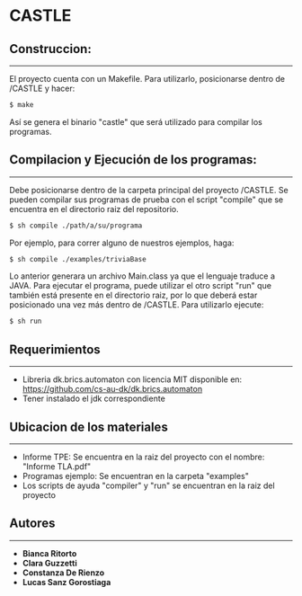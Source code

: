 # CASTLE

## Construccion:
-----------------------------

El proyecto cuenta con un Makefile. Para utilizarlo, posicionarse dentro
de /CASTLE y hacer:

```sh
$ make
```
Así se genera el binario "castle" que será utilizado para compilar los programas.

## Compilacion y Ejecución de los programas:
----------------------------------

Debe posicionarse dentro de la carpeta principal del proyecto
/CASTLE.
Se pueden compilar sus programas de prueba con el script "compile"
que se encuentra en el directorio raiz del repositorio.

```sh
$ sh compile ./path/a/su/programa
```
Por ejemplo, para correr alguno de nuestros ejemplos, haga:

```sh
$ sh compile ./examples/triviaBase
```

Lo anterior generara un archivo Main.class ya que el lenguaje traduce a JAVA.
Para ejecutar el programa, puede utilizar el otro script "run" que también
está presente en el directorio raiz, por lo que deberá estar posicionado una vez más
dentro de /CASTLE. Para utilizarlo ejecute:

```sh
$ sh run
```

## Requerimientos
----------------------------

- Libreria dk.brics.automaton con licencia MIT disponible en: <https://github.com/cs-au-dk/dk.brics.automaton>
- Tener instalado el jdk correspondiente

## Ubicacion de los materiales
----------------------------

* Informe TPE: Se encuentra en la raiz del proyecto con el nombre: "Informe TLA.pdf"
* Programas ejemplo: Se encuentran en la carpeta "examples"
* Los scripts de ayuda "compiler" y "run" se encuentran en la raiz del proyecto

## Autores
-----------------------------

* **Bianca Ritorto**
* **Clara Guzzetti**
* **Constanza De Rienzo**
* **Lucas Sanz Gorostiaga**
